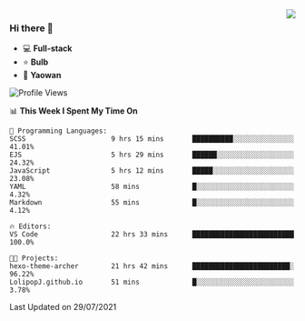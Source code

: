 <img  align="right" src="https://github-readme-stats.vercel.app/api?username=LolipopJ&show_icons=true&count_private=true&hide_title=true&include_all_commits=true&theme=vue">

### Hi there 👋

- :computer: **Full-stack**
- :star: **Bulb**
- :pill: **Yaowan**

<!--START_SECTION:waka-->
![Profile Views](http://img.shields.io/badge/Profile%20Views-0-blue)

📊 **This Week I Spent My Time On** 

```text
💬 Programming Languages: 
SCSS                     9 hrs 15 mins       ██████████░░░░░░░░░░░░░░░   41.01% 
EJS                      5 hrs 29 mins       ██████░░░░░░░░░░░░░░░░░░░   24.32% 
JavaScript               5 hrs 12 mins       █████░░░░░░░░░░░░░░░░░░░░   23.08% 
YAML                     58 mins             █░░░░░░░░░░░░░░░░░░░░░░░░   4.32% 
Markdown                 55 mins             █░░░░░░░░░░░░░░░░░░░░░░░░   4.12%

🔥 Editors: 
VS Code                  22 hrs 33 mins      █████████████████████████   100.0%

🐱‍💻 Projects: 
hexo-theme-archer        21 hrs 42 mins      ████████████████████████░   96.22% 
LolipopJ.github.io       51 mins             █░░░░░░░░░░░░░░░░░░░░░░░░   3.78%

```


 Last Updated on 29/07/2021
<!--END_SECTION:waka-->

